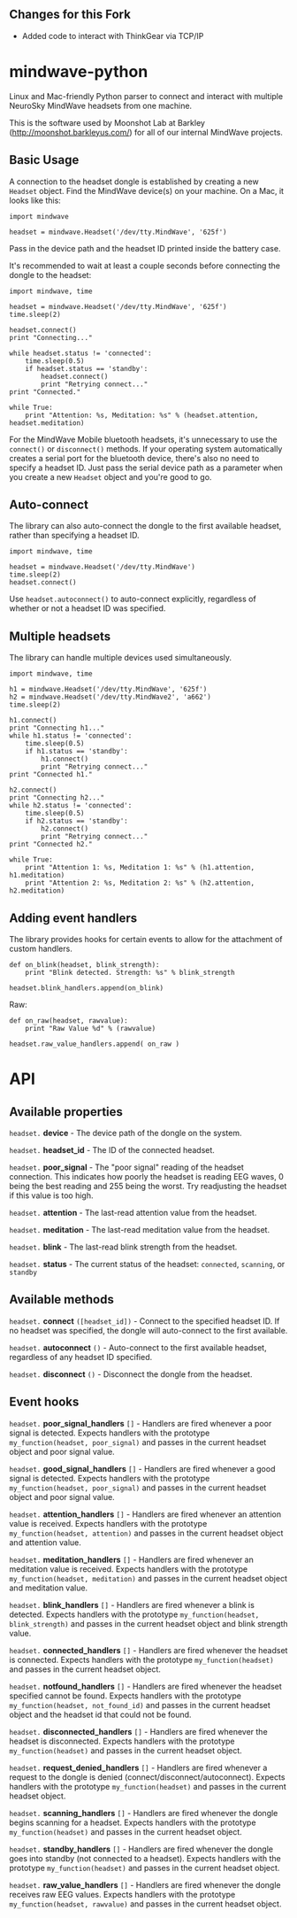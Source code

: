 Changes for this Fork
---------------------

* Added code to interact with ThinkGear via TCP/IP

mindwave-python
===============

Linux and Mac-friendly Python parser to connect and interact with multiple NeuroSky MindWave headsets from one machine.

This is the software used by Moonshot Lab at Barkley (http://moonshot.barkleyus.com/) for all of our internal MindWave projects.

Basic Usage
-----------

A connection to the headset dongle is established by creating a new `Headset` object. Find the MindWave device(s) on your machine. On a Mac, it looks like this:

    import mindwave

    headset = mindwave.Headset('/dev/tty.MindWave', '625f')

Pass in the device path and the headset ID printed inside the battery case.

It's recommended to wait at least a couple seconds before connecting the dongle to the headset:

    import mindwave, time

    headset = mindwave.Headset('/dev/tty.MindWave', '625f')
    time.sleep(2)

    headset.connect()
    print "Connecting..."

    while headset.status != 'connected':
        time.sleep(0.5)
        if headset.status == 'standby':
            headset.connect()
            print "Retrying connect..."
    print "Connected."

    while True:
        print "Attention: %s, Meditation: %s" % (headset.attention, headset.meditation)

For the MindWave Mobile bluetooth headsets, it's unnecessary to use the `connect()` or `disconnect()` methods. If your operating system automatically creates a serial port for the bluetooth device, there's also no need to specify a headset ID. Just pass the serial device path as a parameter when you create a new `Headset` object and you're good to go.


Auto-connect
------------

The library can also auto-connect the dongle to the first available headset, rather than specifying a headset ID.

    import mindwave, time

    headset = mindwave.Headset('/dev/tty.MindWave')
    time.sleep(2)
    headset.connect()

Use `headset.autoconnect()` to auto-connect explicitly, regardless of whether or not a headset ID was specified.


Multiple headsets
-----------------

The library can handle multiple devices used simultaneously.

    import mindwave, time

    h1 = mindwave.Headset('/dev/tty.MindWave', '625f')
    h2 = mindwave.Headset('/dev/tty.MindWave2', 'a662')
    time.sleep(2)

    h1.connect()
    print "Connecting h1..."
    while h1.status != 'connected':
        time.sleep(0.5)
        if h1.status == 'standby':
            h1.connect()
            print "Retrying connect..."
    print "Connected h1."

    h2.connect()
    print "Connecting h2..."
    while h2.status != 'connected':
        time.sleep(0.5)
        if h2.status == 'standby':
            h2.connect()
            print "Retrying connect..."
    print "Connected h2."

    while True:
        print "Attention 1: %s, Meditation 1: %s" % (h1.attention, h1.meditation)
        print "Attention 2: %s, Meditation 2: %s" % (h2.attention, h2.meditation)


Adding event handlers
---------------------

The library provides hooks for certain events to allow for the attachment of custom handlers.

    def on_blink(headset, blink_strength):
        print "Blink detected. Strength: %s" % blink_strength

    headset.blink_handlers.append(on_blink)


Raw:

    def on_raw(headset, rawvalue):
        print "Raw Value %d" % (rawvalue)

    headset.raw_value_handlers.append( on_raw )

API
===

Available properties
--------------------

`headset.` **device** - The device path of the dongle on the system.

`headset.` **headset_id** - The ID of the connected headset.

`headset.` **poor_signal** - The "poor signal" reading of the headset connection. This indicates how poorly the headset is reading EEG waves, 0 being the best reading and 255 being the worst. Try readjusting the headset if this value is too high.

`headset.` **attention** - The last-read attention value from the headset.

`headset.` **meditation** - The last-read meditation value from the headset.

`headset.` **blink** - The last-read blink strength from the headset.

`headset.` **status** - The current status of the headset: `connected`, `scanning`, or `standby`


Available methods
-----------------

`headset.` **connect** `([headset_id])` - Connect to the specified headset ID. If no headset was specified, the dongle will auto-connect to the first available.

`headset.` **autoconnect** `()` - Auto-connect to the first available headset, regardless of any headset ID specified.

`headset.` **disconnect** `()` - Disconnect the dongle from the headset.


Event hooks
-----------

`headset.` **poor_signal_handlers** `[]` - Handlers are fired whenever a poor signal is detected. Expects handlers with the prototype `my_function(headset, poor_signal)` and passes in the current headset object and poor signal value.

`headset.` **good_signal_handlers** `[]` - Handlers are fired whenever a good signal is detected. Expects handlers with the prototype `my_function(headset, poor_signal)` and passes in the current headset object and poor signal value.

`headset.` **attention_handlers** `[]` - Handlers are fired whenever an attention value is received. Expects handlers with the prototype `my_function(headset, attention)` and passes in the current headset object and attention value.

`headset.` **meditation_handlers** `[]` - Handlers are fired whenever an meditation value is received. Expects handlers with the prototype `my_function(headset, meditation)` and passes in the current headset object and meditation value.

`headset.` **blink_handlers** `[]` - Handlers are fired whenever a blink is detected. Expects handlers with the prototype `my_function(headset, blink_strength)` and passes in the current headset object and blink strength value.

`headset.` **connected_handlers** `[]` - Handlers are fired whenever the headset is connected. Expects handlers with the prototype `my_function(headset)` and passes in the current headset object.

`headset.` **notfound_handlers** `[]` - Handlers are fired whenever the headset specified cannot be found. Expects handlers with the prototype `my_function(headset, not_found_id)` and passes in the current headset object and the headset id that could not be found.

`headset.` **disconnected_handlers** `[]` - Handlers are fired whenever the headset is disconnected. Expects handlers with the prototype `my_function(headset)` and passes in the current headset object.

`headset.` **request_denied_handlers** `[]` - Handlers are fired whenever a request to the dongle is denied (connect/disconnect/autoconnect). Expects handlers with the prototype `my_function(headset)` and passes in the current headset object.

`headset.` **scanning_handlers** `[]` - Handlers are fired whenever the dongle begins scanning for a headset. Expects handlers with the prototype `my_function(headset)` and passes in the current headset object.

`headset.` **standby_handlers** `[]` - Handlers are fired whenever the dongle goes into standby (not connected to a headset). Expects handlers with the prototype `my_function(headset)` and passes in the current headset object.

`headset.` **raw_value_handlers** `[]` - Handlers are fired whenever the dongle receives raw EEG values. Expects handlers with the prototype `my_function(headset, rawvalue)` and passes in the current headset object.
